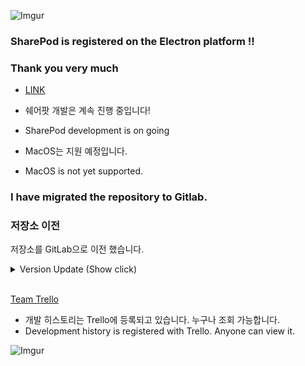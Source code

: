 ![Imgur](https://scotch.io/wp-content/uploads/2015/09/angular-electron-cover.png)

### SharePod is registered on the Electron platform !!
### Thank you very much 
- [LINK](https://electronjs.org/apps/sharepod)

* 쉐어팟 개발은 계속 진행 중입니다!
* SharePod development is on going

* MacOS는 지원 예정입니다.
* MacOS is not yet supported.

### I have migrated the repository to Gitlab.

### 저장소 이전
저장소를 GitLab으로 이전 했습니다. <br/>

<details>
<summary>Version Update (Show click)</summary>
  <ul>
    <li>[2018-06-28] v1.5.2 Release</li>
    <li>[2018-06-24] v1.5.0 Release</li>
    <li>[2018-06-17] v1.4.7 Release</li>
    <li>[2018-06-03] v1.4.3 Release</li>
    <li>[2018-05-27] v1.4.1 Release</li>
    <li>[2018-05-15] v1.3.8 Release</li>
    <li>[2018-05-13] v1.3.7 Release</li>
    <li>[2018-05-09] v1.3.5 Release</li>
    <li>[2018-05-04] v1.3.4 Release</li>
    <li>[2018-05-04] v1.3.3 Release</li>
    <li>[2018-05-04] v1.3.2 Release</li>
    <li>[2018-05-02] v1.3.1 Release</li>
    <li>[2018-04-27] v1.3 Pre - Release</li>
    <li>[2018-04-20] v1.2.4 Pre - Release</li>
    <li>[2018-04-16] v1.2 Pre - Release</li>
    <li>[2018-04-08] v1.1 Pre - Release</li>
    <li>[2018-04-06] v1.0 Pre - Release</li>
</details>

<br>

[Team Trello](https://trello.com/b/j4mKplhk/youtube-music-player)
* 개발 히스토리는 Trello에 등록되고 있습니다. 누구나 조회 가능합니다.
* Development history is registered with Trello. Anyone can view it.

![Imgur](https://i.imgur.com/dcyYALB.png)
